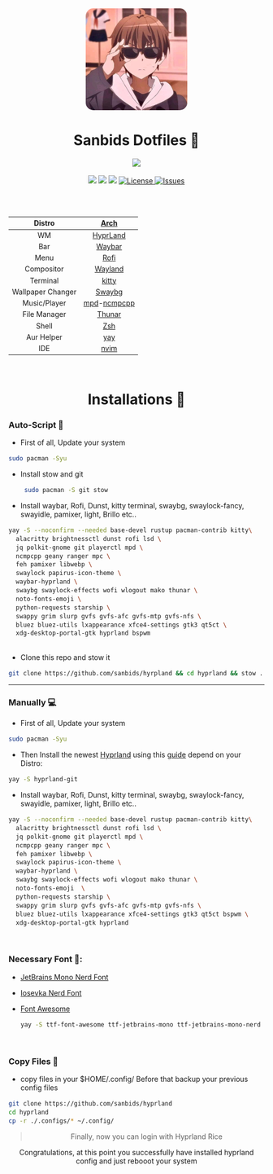 <div align="center">
<img alt="Profiles Pictures" src="https://raw.githubusercontent.com/sanbids/hyrpland/main/screenshot/face.jpg" width="200" height="200" style="border-radius: 15px;"/>
</div>

<div align="center">
  <h1>Sanbids Dotfiles 📁</h1>
      <img src="https://readme-typing-svg.demolab.com?font=Iosevka+Nerd+Font&weight=900&pause=1000&color=6791C9&background=0C0E0F00&center=true&vCenter=true&width=435&lines=Love+Yourself"
</div>

![](https://img.shields.io/github/last-commit/sanbids/hyprland?&style=for-the-badge&color=8D748C&logoColor=D9E0EE&labelColor=252733)
![](https://img.shields.io/github/stars/sanbids/hyprland?style=for-the-badge&logo=starship&color=AB6C6A&logoColor=D9E0EE&labelColor=252733)
[![](https://img.shields.io/github/repo-size/sanbids/hyprland?color=%23DDB&label=SIZE&logo=codesandbox&style=for-the-badge&logoColor=D9E0EE&labelColor=252733)](https://github.com/1amSimp1e/dots)
<a href="https://github.com/sanbids/hyprland/blob/main/LICENSE">
<img alt="License" src="https://img.shields.io/github/license/sanbids/hyprland?style=for-the-badge&logo=starship&color=A1C999&logoColor=D9E0EE&labelColor=252733" />
</a>
<a href="https://github.com/sanbids/hyprland/issues">
<img alt="Issues" src="https://img.shields.io/github/issues/sanbids/hyprland?style=for-the-badge&logo=bilibili&color=5E81AC&logoColor=D9E0EE&labelColor=252733" />
</a>


<br>
<br>
<div align="center" >
  
|Distro|[Arch](https://archlinux.org/)|
|:----:|:----:|
| WM|[HyprLand](https://github.com/hyprwm/Hyprland)|
|Bar|[Waybar](https://github.com/Alexays/Waybar)|
|Menu|[Rofi](https://github.com/davatorium/rofi)|
|Compositor|[Wayland](https://wayland.freedesktop.org/)|
|Terminal|[kitty](https://github.com/kovidgoyal/kitty)|
|Wallpaper Changer|[Swaybg](https://github.com/swaywm/swaybg)|
|Music/Player|[mpd](https://archlinux.org/packages/extra/x86_64/mpd/)-[ncmpcpp](https://archlinux.org/packages/community/x86_64/ncmpcpp/)|
|File Manager|[Thunar](https://archlinux.org/packages/extra/x86_64/thunar/)|
|Shell|[Zsh](https://archlinux.org/packages/extra/x86_64/zsh/)|
|Aur Helper|[yay](https://github.com/Jguer/yay)|
|IDE |[nvim](https://github.com/neovim/neovim)|


</div>

<br>
  
<div align="center">
    <h1>Installations 💫</h1>
</div>

<div>
  <h3 align="left">Auto-Script 󰑷 </h3>
</div>

<div align="left">

- First of all, Update your system

```bash
sudo pacman -Syu

```
  
- Install stow and git

  ```zsh
   sudo pacman -S git stow
  ```
  
- Install waybar, Rofi, Dunst, kitty terminal, swaybg, swaylock-fancy, swayidle, pamixer, light, Brillo etc..

```zsh
yay -S --noconfirm --needed base-devel rustup pacman-contrib kitty\
  alacritty brightnessctl dunst rofi lsd \
  jq polkit-gnome git playerctl mpd \
  ncmpcpp geany ranger mpc \
  feh pamixer libwebp \
  swaylock papirus-icon-theme \
  waybar-hyprland \
  swaybg swaylock-effects wofi wlogout mako thunar \
  noto-fonts-emoji \
  python-requests starship \
  swappy grim slurp gvfs gvfs-afc gvfs-mtp gvfs-nfs \
  bluez bluez-utils lxappearance xfce4-settings gtk3 qt5ct \ 
  xdg-desktop-portal-gtk hyprland bspwm 
  
```

  - Clone this repo and stow it
  
  ```zsh
  git clone https://github.com/sanbids/hyrpland && cd hyprland && stow .
  ```
  
</div>


  ---------------------


  
<div>
  <h3 align="left">Manually 💻</h3>
</div>

<div align="left">

- First of all, Update your system

```bash
sudo pacman -Syu

```
  
  - Then Install the newest [Hyprland](https://hyprland.org/) using this [guide](https://wiki.hyprland.org/Getting-Started/Installation/) depend on your Distro:

  ```zsh
  yay -S hyprland-git
  ```
  
  
- Install waybar, Rofi, Dunst, kitty terminal, swaybg, swaylock-fancy, swayidle, pamixer, light, Brillo etc..

```zsh
yay -S --noconfirm --needed base-devel rustup pacman-contrib kitty\
  alacritty brightnessctl dunst rofi lsd \
  jq polkit-gnome git playerctl mpd \
  ncmpcpp geany ranger mpc \
  feh pamixer libwebp \
  swaylock papirus-icon-theme \
  waybar-hyprland \
  swaybg swaylock-effects wofi wlogout mako thunar \
  noto-fonts-emoji  \
  python-requests starship \
  swappy grim slurp gvfs gvfs-afc gvfs-mtp gvfs-nfs \
  bluez bluez-utils lxappearance xfce4-settings gtk3 qt5ct bspwm \
  xdg-desktop-portal-gtk hyprland 
```
</div>

<br>
<div align="left">
  
### Necessary Font 🔑:

- [JetBrains Mono Nerd Font](https://github.com/ryanoasis/nerd-fonts/releases/download/v2.2.2/JetBrainsMono.zip)

- [Iosevka Nerd Font](https://github.com/ryanoasis/nerd-fonts/releases/download/v2.3.3/Iosevka.zip)

- [Font Awesome](https://archlinux.org/packages/community/any/ttf-font-awesome/)
  ```zsh
  yay -S ttf-font-awesome ttf-jetbrains-mono ttf-jetbrains-mono-nerd ttf-terminus-nerd ttf-inconsolata ttf-joypixels --noconfirm --needed
  ```
  </div>


<br>
<div align="left">
  
### Copy Files 💾

  - copy files in your $HOME/.config/ Before that backup your previous config files
```bash
git clone https://github.com/sanbids/hyprland
cd hyprland
cp -r ./.configs/* ~/.config/
```

</div>


> Finally, now you can login with Hyprland Rice

Congratulations, at this point you successfully have installed hyprland config and just rebooot your system
